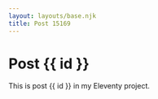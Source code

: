 ```yaml
---
layout: layouts/base.njk
title: Post 15169
---
```


# Post {{ id }}

This is post {{ id }} in my Eleventy project.
